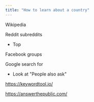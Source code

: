 ```yaml
---
title: "How to learn about a country"
---
```



Wikipedia

Reddit subreddits
* Top

Facebook groups

Google search for <country>
* Look at "People also ask"

https://keywordtool.io/

https://answerthepublic.com/